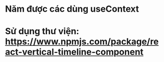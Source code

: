 # Năm được các dùng useContext

# Sử dụng thư viện: https://www.npmjs.com/package/react-vertical-timeline-component
